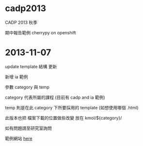 cadp2013
========
CADP 2013 秋季

期中報告範例 cherrypy on openshift

# 2013-11-07 

update template 結構 更新

新增 ia 範例

參數 category 與 temp

category 代表所屬的課程 (目前有 cadp and ia 範例)

temp 則是在此 category 下所要採用的 template (如想使用哪個 .html)

此版本也把 檔案下載的位置做些改變 放在 kmol/${category}/

如有問題請至研究室詢問

範例網站 [here](http://python33-adminformosa.rhcloud.com/)